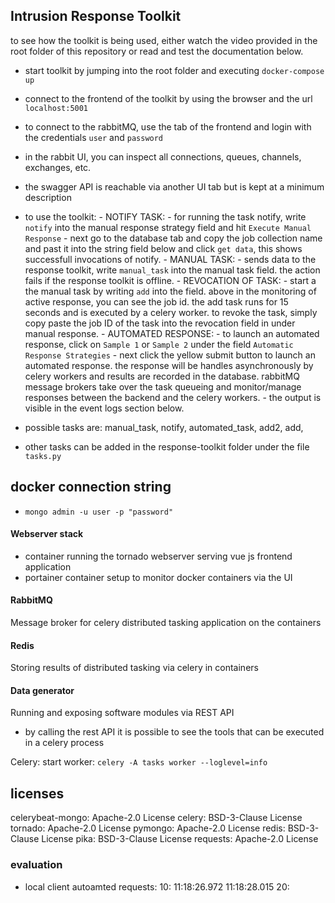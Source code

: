 ## Intrusion Response Toolkit

to see how the toolkit is being used, either watch the video provided in the root folder of this repository or read and test the documentation below.

- start toolkit by jumping into the root folder and executing `docker-compose up`
- connect to the frontend of the toolkit by using the browser and the url `localhost:5001`
- to connect to the rabbitMQ, use the tab of the frontend and login with the credentials `user` and `password`
- in the rabbit UI, you can inspect all connections, queues, channels, exchanges, etc.
- the swagger API is reachable via another UI tab but is kept at a minimum description
- to use the toolkit:
		- NOTIFY TASK: 
			- for running the task notify, write `notify` into the manual response strategy field and hit `Execute Manual Response`
			- next go to the database tab and copy the job collection name and past it into the string field below and click `get data`, this shows successfull invocations of notify.
		- MANUAL TASK:
			- sends data to the response toolkit, write `manual_task` into the manual task field. the action fails if the response toolkit is offline.
		- REVOCATION OF TASK:
			- start a the manual task by writing `add` into the field. above in the monitoring of active response, you can see the job id. the add task runs for 15 seconds and is executed by a celery worker. to revoke the task, simply copy paste the job ID of the task into the revocation field in under manual response.
		- AUTOMATED RESPONSE:
			- to launch an automated response, click on `Sample 1` or `Sample 2` under the field `Automatic Response Strategies`
			- next click the yellow submit button to launch an automated response. the response will be handles asynchronously by celery workers and results are recorded in the database. rabbitMQ message brokers take over the task queueing and monitor/manage responses between the backend and the celery workers.
			- the output is visible in the event logs section below.

- possible tasks are: manual_task, notify, automated_task, add2, add, 
- other tasks can be added in the response-toolkit folder under the file `tasks.py`

## docker connection string

- `mongo admin -u user -p "password"`

#### Webserver stack
- container running the tornado webserver serving vue js frontend application
- portainer container setup to monitor docker containers via the UI

#### RabbitMQ
Message broker for celery distributed tasking application on the containers

#### Redis
Storing results of distributed tasking via celery in containers

#### Data generator
Running and exposing software modules via REST API
- by calling the rest API it is possible to see the tools that can be executed in a celery process

Celery:
start worker: `celery -A tasks worker --loglevel=info`

## licenses
celerybeat-mongo: Apache-2.0 License
celery: BSD-3-Clause License 
tornado: Apache-2.0 License
pymongo: Apache-2.0 License
redis: BSD-3-Clause License
pika: BSD-3-Clause License
requests: Apache-2.0 License

### evaluation
- local client autoamted requests:
	10:  11:18:26.972  11:18:28.015
	20: 

